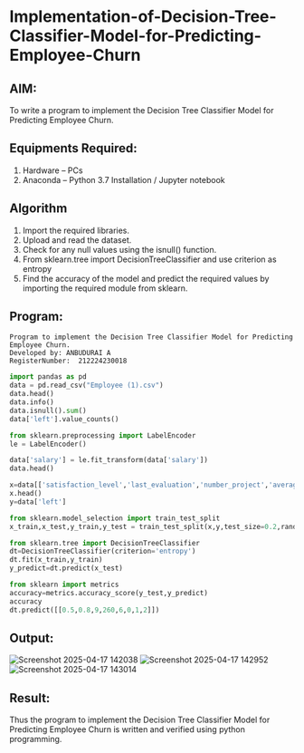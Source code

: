 # Implementation-of-Decision-Tree-Classifier-Model-for-Predicting-Employee-Churn

## AIM:
To write a program to implement the Decision Tree Classifier Model for Predicting Employee Churn.

## Equipments Required:
1. Hardware – PCs
2. Anaconda – Python 3.7 Installation / Jupyter notebook

## Algorithm
1. Import the required libraries.
2. Upload and read the dataset.
3. Check for any null values using the isnull() function.
4. From sklearn.tree import DecisionTreeClassifier and use criterion as entropy
5. Find the accuracy of the model and predict the required values by importing the required module from sklearn.

## Program:
```
Program to implement the Decision Tree Classifier Model for Predicting Employee Churn.
Developed by: ANBUDURAI A
RegisterNumber:  212224230018
```
```py
import pandas as pd
data = pd.read_csv("Employee (1).csv")
data.head()
data.info()
data.isnull().sum()
data['left'].value_counts()

from sklearn.preprocessing import LabelEncoder
le = LabelEncoder()

data['salary'] = le.fit_transform(data['salary'])
data.head()

x=data[['satisfaction_level','last_evaluation','number_project','average_montly_hours','time_spend_company','Work_accident','promotion_last_5years','salary']]
x.head()
y=data['left']

from sklearn.model_selection import train_test_split
x_train,x_test,y_train,y_test = train_test_split(x,y,test_size=0.2,random_state =100)

from sklearn.tree import DecisionTreeClassifier
dt=DecisionTreeClassifier(criterion='entropy')
dt.fit(x_train,y_train)
y_predict=dt.predict(x_test)

from sklearn import metrics
accuracy=metrics.accuracy_score(y_test,y_predict)
accuracy
dt.predict([[0.5,0.8,9,260,6,0,1,2]])
```

## Output:
![Screenshot 2025-04-17 142038](https://github.com/user-attachments/assets/b7cefdfa-a28f-4cae-b1cd-2178cac4ae4f)
![Screenshot 2025-04-17 142952](https://github.com/user-attachments/assets/916b4593-6f76-401a-97ec-a319f6bd98f7)
![Screenshot 2025-04-17 143014](https://github.com/user-attachments/assets/36a76d1b-f3bd-4a91-98e9-6bd5c5e189df)

## Result:
Thus the program to implement the  Decision Tree Classifier Model for Predicting Employee Churn is written and verified using python programming.
